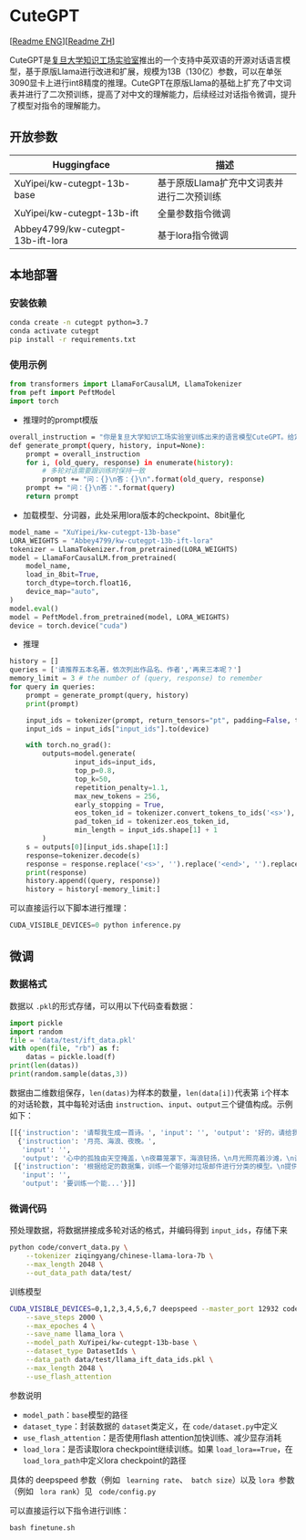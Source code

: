 # CuteGPT

[[Readme ENG](README.md)][[Readme ZH](README_ch.md)]

CuteGPT是[复旦大学知识工场实验室](http://kw.fudan.edu.cn/)推出的一个支持中英双语的开源对话语言模型，基于原版Llama进行改进和扩展，规模为13B（130亿）参数，可以在单张3090显卡上进行int8精度的推理。CuteGPT在原版Llama的基础上扩充了中文词表并进行了二次预训练，提高了对中文的理解能力，后续经过对话指令微调，提升了模型对指令的理解能力。

## 开放参数

| Huggingface                       | 描述                                      |
| --------------------------------- | ----------------------------------------- |
| XuYipei/kw-cutegpt-13b-base       | 基于原版Llama扩充中文词表并进行二次预训练 |
| XuYipei/kw-cutegpt-13b-ift        | 全量参数指令微调                          |
| Abbey4799/kw-cutegpt-13b-ift-lora | 基于lora指令微调                          |

## 本地部署

### 安装依赖

```bash
conda create -n cutegpt python=3.7
conda activate cutegpt
pip install -r requirements.txt 
```

### 使用示例

```python
from transformers import LlamaForCausalLM, LlamaTokenizer
from peft import PeftModel
import torch
```

- 推理时的prompt模版

```bash
overall_instruction = "你是复旦大学知识工场实验室训练出来的语言模型CuteGPT。给定任务描述，请给出对应请求的回答。\n"
def generate_prompt(query, history, input=None):
    prompt = overall_instruction
    for i, (old_query, response) in enumerate(history):
        # 多轮对话需要跟训练时保持一致
        prompt += "问：{}\n答：{}\n".format(old_query, response)
    prompt += "问：{}\n答：".format(query)
    return prompt
```

- 加载模型、分词器，此处采用lora版本的checkpoint、8bit量化

```python
model_name = "XuYipei/kw-cutegpt-13b-base"
LORA_WEIGHTS = "Abbey4799/kw-cutegpt-13b-ift-lora"
tokenizer = LlamaTokenizer.from_pretrained(LORA_WEIGHTS)
model = LlamaForCausalLM.from_pretrained(
    model_name,
    load_in_8bit=True,
    torch_dtype=torch.float16,
    device_map="auto",
)
model.eval()
model = PeftModel.from_pretrained(model, LORA_WEIGHTS)
device = torch.device("cuda")
```

- 推理

```python
history = []
queries = ['请推荐五本名著，依次列出作品名、作者','再来三本呢？']
memory_limit = 3 # the number of (query, response) to remember
for query in queries:
    prompt = generate_prompt(query, history)
    print(prompt)

    input_ids = tokenizer(prompt, return_tensors="pt", padding=False, truncation=False, add_special_tokens=False)
    input_ids = input_ids["input_ids"].to(device)

    with torch.no_grad():
        outputs=model.generate(
                input_ids=input_ids,
                top_p=0.8,
                top_k=50,
                repetition_penalty=1.1,
                max_new_tokens = 256,
                early_stopping = True,
                eos_token_id = tokenizer.convert_tokens_to_ids('<s>'),
                pad_token_id = tokenizer.eos_token_id,
                min_length = input_ids.shape[1] + 1
        )
    s = outputs[0][input_ids.shape[1]:]
    response=tokenizer.decode(s)
    response = response.replace('<s>', '').replace('<end>', '').replace('</s>', '')
    print(response)
    history.append((query, response))
    history = history[-memory_limit:]
```

可以直接运行以下脚本进行推理：

```python
CUDA_VISIBLE_DEVICES=0 python inference.py
```

## 微调

### 数据格式

数据以 `.pkl`的形式存储，可以用以下代码查看数据：

```python
import pickle
import random
file = 'data/test/ift_data.pkl'
with open(file, "rb") as f:
    datas = pickle.load(f)
print(len(datas))
print(random.sample(datas,3))
```

数据由二维数组保存，`len(datas)`为样本的数量，`len(data[i])`代表第 `i`个样本的对话轮数，其中每轮对话由 `instruction`、`input`、`output`三个键值构成。示例如下：

```python
[[{'instruction': '请帮我生成一首诗。', 'input': '', 'output': '好的，请给我一些关键词来启发诗歌的创作。'},
  {'instruction': '月亮、海浪、夜晚。',
   'input': '',
   'output': '心中的孤独由天空掩盖，\n夜幕笼罩下，海浪轻扬，\n月光照亮着沙滩，\n让我不再孤单。'}],
 [{'instruction': '根据给定的数据集，训练一个能够对垃圾邮件进行分类的模型。\n提供垃圾邮件和非垃圾邮件两类的数据集。',
   'input': '',
   'output': '要训练一个能...'}]]
```

### 微调代码

预处理数据，将数据拼接成多轮对话的格式，并编码得到 `input_ids`，存储下来

```bash
python code/convert_data.py \
	--tokenizer ziqingyang/chinese-llama-lora-7b \
	--max_length 2048 \
	--out_data_path data/test/
```

训练模型

```bash
CUDA_VISIBLE_DEVICES=0,1,2,3,4,5,6,7 deepspeed --master_port 12932 code/finetune.py \
    --save_steps 2000 \
    --max_epoches 4 \
    --save_name llama_lora \
    --model_path XuYipei/kw-cutegpt-13b-base \
    --dataset_type DatasetIds \
    --data_path data/test/llama_ift_data_ids.pkl \
    --max_length 2048 \
    --use_flash_attention
```

参数说明

- `model_path`：`base`模型的路径
- `dataset_type`：封装数据的 `dataset`类定义，在 `code/dataset.py`中定义
- `use_flash_attention`：是否使用flash attention加快训练、减少显存消耗
- `load_lora`：是否读取lora checkpoint继续训练。如果 `load_lora==True`，在 `load_lora_path`中定义lora checkpoint的路径

具体的 deepspeed 参数（例如 ` learning rate`、` batch size`）以及   `lora `参数（例如 ` lora rank`）见  ` code/config.py`

可以直接运行以下指令进行训练：

```python
bash finetune.sh
```
